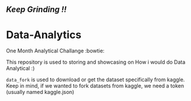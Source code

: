 *Keep Grinding !!*
---


# Data-Analytics
One Month Analytical Challange :bowtie:

This repository is used to storing and showcasing on How i would do Data Analytical :)

`data_fork` is used to download or get the dataset specifically from kaggle. Keep in mind, if we wanted to fork datasets from kaggle, we need a token (usually named kaggle.json)
